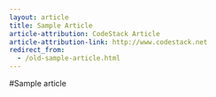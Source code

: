```yaml
---
layout: article
title: Sample Article
article-attribution: CodeStack Article
article-attribution-link: http://www.codestack.net
redirect_from:
  - /old-sample-article.html
---
```


#Sample article